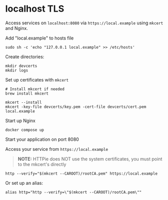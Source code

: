 # localhost TLS

Access services on `localhost:8080` via `https://local.example` using `mkcert` and Nginx.

Add "local.example" to hosts file

    sudo sh -c 'echo "127.0.0.1 local.example" >> /etc/hosts'

Create directories:

    mkdir devcerts
    mkdir logs

Set up certificates with `mkcert`

    # Install mkcert if needed
    brew install mkcert
    
    mkcert --install
    mkcert -key-file devcerts/key.pem -cert-file devcerts/cert.pem local.example

Start up Nginx

    docker compose up

Start your application on port 8080

Access your service from `https://local.example`

> **NOTE:** HTTPie does NOT use the system certificates, you must point to the mkcert's directly

    http --verify="$(mkcert --CAROOT)/rootCA.pem" https://local.example

Or set up an alias:

    alias http="http --verify=\"$(mkcert --CAROOT)/rootCA.pem\""
